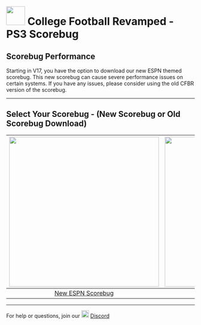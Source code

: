 # <img width="50" src="https://www.freepnglogos.com/uploads/playstation-png-logo/navy-playstation-png-logo-5.png"> College Football Revamped - PS3 Scorebug

## Scorebug Performance
Starting in V17, you have the option to download our new ESPN themed scorebug. This new scorebug can cause severe performance issues on certain systems. If you have any issues, please consider using the old CFBR version of the scorebug.

---------

## Select Your Scorebug - (New Scorebug or Old Scorebug Download)
| <a href="https://github.com/cfbrevamped/CFBR-Easy-Installer/blob/master/PS3/disc_SB.md"><img width="400" src="https://github.com/cfbrevamped/CFBR-Easy-Installer/blob/master/assets/images/ESPN.png"></a>  | <a href="https://github.com/cfbrevamped/CFBR-Easy-Installer/blob/master/PS3/disc.md"><img width="400" src="https://github.com/cfbrevamped/CFBR-Easy-Installer/blob/master/assets/images/CFBR.png">
|:---:|:---:|
| [New ESPN Scorebug](https://github.com/cfbrevamped/CFBR-Easy-Installer/blob/master/PS3/disc_SB.md) | [Old CFBR Scorebug](https://github.com/cfbrevamped/CFBR-Easy-Installer/blob/master/PS3/disc.md) |

---------
For help or questions, join our <img width="20" src="https://logo-logos.com/wp-content/uploads/2018/03/Discord_icon.png"> [Discord](https://discord.com/invite/cfbr)
